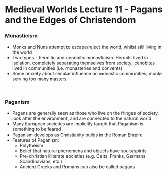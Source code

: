 # Medieval Worlds Lecture 11 - Pagans and the Edges of Christendom


### Monasticism

- Monks and Nuns attempt to escape/reject the world, whilst still living in the world
- Two types - hermitic and cenobitic monasticism. Hermits lived in isolation, completely separating themselves from society; cenobites lived in communities (i.e. monasteries and convents)
- Some anxiety about secular influence on monastic communities; monks serving too many masters

</br>

### Paganism

- Pagans are generally seen as those who live on the fringes of society, look after the environment, and are connected to the natural world
- Many European societies are implicitly taught that Paganism is something to be feared
- Paganism develops as Christianity builds in the Roman Empire
- Features of Paganism:
	- Polytheism
	- Belief that natural phenomena and objects have souls/spirits
	- Pre-christian illiterate societies (e.g. Celts, Franks, Germans, Scandinavians, etc.)
	- Ancient Greeks and Romans can also be called pagans